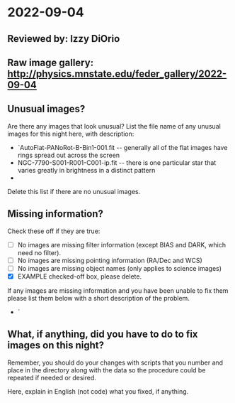 # 2022-09-04

## Reviewed by:   Izzy DiOrio

## Raw image gallery: http://physics.mnstate.edu/feder_gallery/2022-09-04

## Unusual images?

Are there any images that look unusual? List the file name of any unusual images for this night here, with description:

+ `AutoFlat-PANoRot-B-Bin1-001.fit -- generally all of the flat images have rings spread out across the screen
+  NGC-7790-S001-R001-C001-ip.fit -- there is one particular star that varies greatly in brightness in a distinct pattern
+  

Delete this list if there are no unusual images.

## Missing information?

Check these off if they are true:

- [ ] No images are missing filter information (except BIAS and DARK, which need no filter).
- [ ] No images are missing pointing information (RA/Dec and WCS)
- [ ] No images are missing object names (only applies to science images)
- [x] EXAMPLE checked-off box, please delete.

If any images are missing information and you have been unable to fix them please list
them below with a short description of the problem.

+ `

## What, if anything, did you have to do to fix images on this night?

Remember, you should do your changes with scripts that you number and place in the
directory along with the data so the procedure could be repeated if needed or
desired.

Here, explain in English (not code) what you fixed, if anything.
